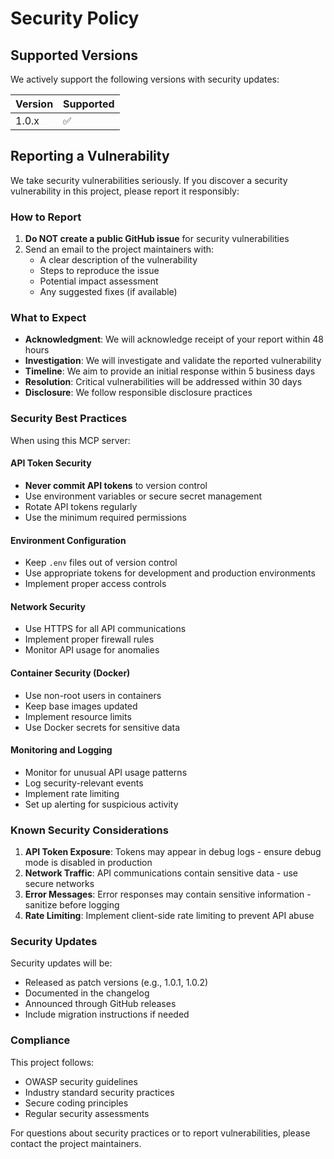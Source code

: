 # Security Policy

## Supported Versions

We actively support the following versions with security updates:

| Version | Supported          |
| ------- | ------------------ |
| 1.0.x   | :white_check_mark: |

## Reporting a Vulnerability

We take security vulnerabilities seriously. If you discover a security vulnerability in this project, please report it responsibly:

### How to Report

1. **Do NOT create a public GitHub issue** for security vulnerabilities
2. Send an email to the project maintainers with:
   - A clear description of the vulnerability
   - Steps to reproduce the issue
   - Potential impact assessment
   - Any suggested fixes (if available)

### What to Expect

- **Acknowledgment**: We will acknowledge receipt of your report within 48 hours
- **Investigation**: We will investigate and validate the reported vulnerability
- **Timeline**: We aim to provide an initial response within 5 business days
- **Resolution**: Critical vulnerabilities will be addressed within 30 days
- **Disclosure**: We follow responsible disclosure practices

### Security Best Practices

When using this MCP server:

#### API Token Security
- **Never commit API tokens** to version control
- Use environment variables or secure secret management
- Rotate API tokens regularly
- Use the minimum required permissions

#### Environment Configuration
- Keep `.env` files out of version control
- Use appropriate tokens for development and production environments
- Implement proper access controls

#### Network Security
- Use HTTPS for all API communications
- Implement proper firewall rules
- Monitor API usage for anomalies

#### Container Security (Docker)
- Use non-root users in containers
- Keep base images updated
- Implement resource limits
- Use Docker secrets for sensitive data

#### Monitoring and Logging
- Monitor for unusual API usage patterns
- Log security-relevant events
- Implement rate limiting
- Set up alerting for suspicious activity

### Known Security Considerations

1. **API Token Exposure**: Tokens may appear in debug logs - ensure debug mode is disabled in production
2. **Network Traffic**: API communications contain sensitive data - use secure networks
3. **Error Messages**: Error responses may contain sensitive information - sanitize before logging
4. **Rate Limiting**: Implement client-side rate limiting to prevent API abuse

### Security Updates

Security updates will be:
- Released as patch versions (e.g., 1.0.1, 1.0.2)
- Documented in the changelog
- Announced through GitHub releases
- Include migration instructions if needed

### Compliance

This project follows:
- OWASP security guidelines
- Industry standard security practices
- Secure coding principles
- Regular security assessments

For questions about security practices or to report vulnerabilities, please contact the project maintainers.